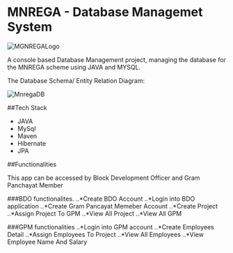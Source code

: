 # MNREGA - Database Managemet System

![MGNREGALogo](https://user-images.githubusercontent.com/107981122/211343782-1dd4044c-64fa-40ef-a586-e930188f729a.png?raw=true "MGNREGALogo")

A console based Database Management project, managing the database for the MNREGA scheme using JAVA and MYSQL.

The Database Schema/ Entity Relation Diagram:

![MnregaDB](https://user-images.githubusercontent.com/107981122/211344610-ed81dc1a-cd6e-44c2-ab7e-b4b18c2ba602.png?raw=true "MnregaDB")

##Tech Stack
* JAVA
* MySql
* Maven
* Hibernate
* JPA

##Functionalities

This app can be accessed by Block Development Officer and Gram Panchayat Member

###BDO functionalites.
..*Create BDO Account
..*Login into BDO application
..*Create Gram Pancayat Memeber Account
..*Create Project
..*Assign Project To GPM
..*View All Project
..*View All GPM 

###GPM functionalities
..*Login into GPM account
..*Create Employees Detail
..*Assign Employees To Project
..*View All Employees
..*View Employee Name And Salary
